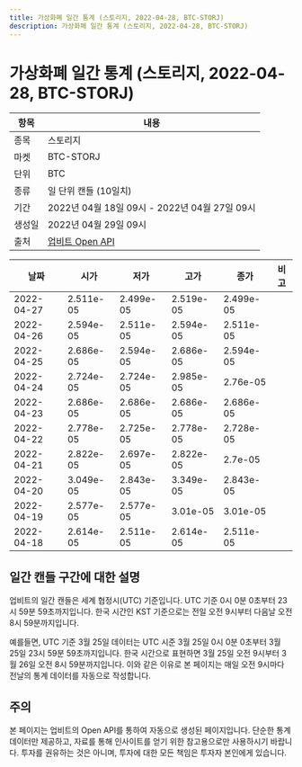 ```yaml
---
title: 가상화폐 일간 통계 (스토리지, 2022-04-28, BTC-STORJ)
description: 가상화폐 일간 통계 (스토리지, 2022-04-28, BTC-STORJ)
---
```



가상화폐 일간 통계 (스토리지, 2022-04-28, BTC-STORJ)
===

|항목|내용|
|--|--|
|종목|스토리지|
|마켓|BTC-STORJ|
|단위|BTC|
|종류|일 단위 캔들 (10일치)|
|기간|2022년 04월 18일 09시 - 2022년 04월 27일 09시|
|생성일|2022년 04월 29일 09시|
|출처|[업비트 Open API](https://docs.upbit.com)|


|날짜|시가|저가|고가|종가|비고|
|--|--|--|--|--|--|
|2022-04-27|2.511e-05|2.499e-05|2.519e-05|2.499e-05|    |
|2022-04-26|2.594e-05|2.511e-05|2.594e-05|2.511e-05|    |
|2022-04-25|2.686e-05|2.594e-05|2.686e-05|2.594e-05|    |
|2022-04-24|2.724e-05|2.724e-05|2.985e-05|2.76e-05|    |
|2022-04-23|2.686e-05|2.686e-05|2.686e-05|2.686e-05|    |
|2022-04-22|2.778e-05|2.725e-05|2.778e-05|2.728e-05|    |
|2022-04-21|2.822e-05|2.697e-05|2.822e-05|2.7e-05|    |
|2022-04-20|3.049e-05|2.843e-05|3.349e-05|2.843e-05|    |
|2022-04-19|2.577e-05|2.577e-05|3.01e-05|3.01e-05|    |
|2022-04-18|2.614e-05|2.511e-05|2.614e-05|2.511e-05|    |


일간 캔들 구간에 대한 설명
---


업비트의 일간 캔들은 세계 협정시(UTC) 기준입니다. 
UTC 기준 0시 0분 0초부터 23시 59분 59초까지입니다. 
한국 시간인 KST 기준으로는 전일 오전 9시부터 다음날 오전 8시 59분까지입니다. 


예를들면, UTC 기준 3월 25일 데이터는 UTC 시준 3월 25일 0시 0분 0초부터 3월 25일 23시 59분 59초까지입니다. 
한국 시간으로 표현하면 3월 25일 오전 9시부터 3월 26일 오전 8시 59분까지입니다. 
이와 같은 이유로 본 페이지는 매일 오전 9시마다 전날의 통계 데이터를 자동으로 작성합니다. 


주의
---


본 페이지는 업비트의 Open API를 통하여 자동으로 생성된 페이지입니다. 
단순한 통계 데이터만 제공하고, 자료를 통해 인사이트를 얻기 위한 참고용으로만 사용하시기 바랍니다. 
투자를 권유하는 것은 아니며, 투자에 대한 모든 책임은 투자자 본인에게 있습니다. 
